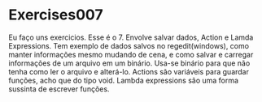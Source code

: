 # Exercises007
Eu faço uns exercicios. Esse é o 7. Envolve salvar dados, Action e Lamda Expressions.
Tem exemplo de dados salvos no regedit(windows), como manter informações mesmo mudando de cena, e como salvar e carregar informações de um arquivo em um binário. Usa-se binário para que não tenha como ler o arquivo e alterá-lo.
Actions são variáveis para guardar funções, acho que do tipo void.
Lambda expressions são uma forma sussinta de escrever funções.
